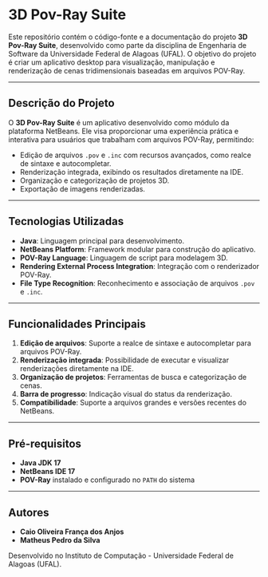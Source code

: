 # 3D Pov-Ray Suite

Este repositório contém o código-fonte e a documentação do projeto **3D Pov-Ray Suite**, desenvolvido como parte da disciplina de Engenharia de Software da Universidade Federal de Alagoas (UFAL). O objetivo do projeto é criar um aplicativo desktop para visualização, manipulação e renderização de cenas tridimensionais baseadas em arquivos POV-Ray.

---

## Descrição do Projeto

O **3D Pov-Ray Suite** é um aplicativo desenvolvido como módulo da plataforma NetBeans. Ele visa proporcionar uma experiência prática e interativa para usuários que trabalham com arquivos POV-Ray, permitindo:

- Edição de arquivos `.pov` e `.inc` com recursos avançados, como realce de sintaxe e autocompletar.
- Renderização integrada, exibindo os resultados diretamente na IDE.
- Organização e categorização de projetos 3D.
- Exportação de imagens renderizadas.

---

## Tecnologias Utilizadas

- **Java**: Linguagem principal para desenvolvimento.
- **NetBeans Platform**: Framework modular para construção do aplicativo.
- **POV-Ray Language**: Linguagem de script para modelagem 3D.
- **Rendering External Process Integration**: Integração com o renderizador POV-Ray.
- **File Type Recognition**: Reconhecimento e associação de arquivos `.pov` e `.inc`.

---

## Funcionalidades Principais

1. **Edição de arquivos**: Suporte a realce de sintaxe e autocompletar para arquivos POV-Ray.
2. **Renderização integrada**: Possibilidade de executar e visualizar renderizações diretamente na IDE.
3. **Organização de projetos**: Ferramentas de busca e categorização de cenas.
4. **Barra de progresso**: Indicação visual do status da renderização.
5. **Compatibilidade**: Suporte a arquivos grandes e versões recentes do NetBeans.

---
## Pré-requisitos

- **Java JDK 17**
- **NetBeans IDE 17**
- **POV-Ray** instalado e configurado no `PATH` do sistema

---

## Autores

- **Caio Oliveira França dos Anjos**
- **Matheus Pedro da Silva**

Desenvolvido no Instituto de Computação - Universidade Federal de Alagoas (UFAL).
